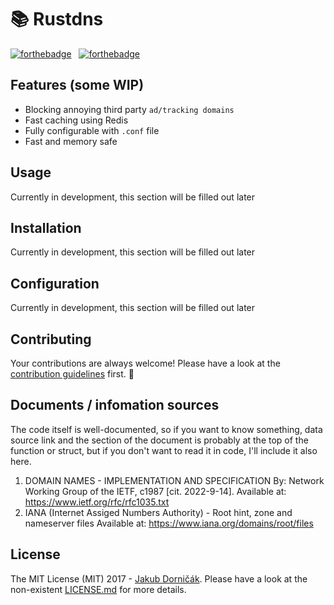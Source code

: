 # 📚 Rustdns

[![forthebadge](https://forthebadge.com/images/badges/made-with-rust.svg)](http://forthebadge.com)
&nbsp;
[![forthebadge](https://forthebadge.com/images/badges/contains-tasty-spaghetti-code.svg)](http://forthebadge.com)

## Features (some WIP)
- Blocking annoying third party `ad/tracking domains`
- Fast caching using Redis
- Fully configurable with `.conf` file
- Fast and memory safe

## Usage

Currently in development, this section will be filled out later

## Installation

Currently in development, this section will be filled out later

## Configuration 

Currently in development, this section will be filled out later

## Contributing

Your contributions are always welcome! Please have a look at the [contribution guidelines](CONTRIBUTING.md) first. 🎉

## Documents / infomation sources
The code itself is well-documented, so if you want to know something, data source link and the section of the document is probably at the top of the function or struct, but if you don't want to read it in code, I'll include it also here.

1. DOMAIN NAMES - IMPLEMENTATION AND SPECIFICATION By: Network Working Group of the IETF, c1987 [cit. 2022-9-14]. Available at: https://www.ietf.org/rfc/rfc1035.txt
2. IANA (Internet Assiged Numbers Authority) - Root hint, zone and nameserver files Available at: https://www.iana.org/domains/root/files
## License

The MIT License (MIT) 2017 - [Jakub Dorničák](https://github.com/atsukoro1/). Please have a look at the non-existent [LICENSE.md](LICENSE.md) for more details.
